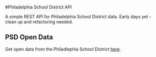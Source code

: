 #Philadelphia School District API

A simple REST API for Philadelphia School District data. Early days yet - clean up and refactoring needed.

## PSD Open Data

Get open data from the Philadlephia School District [here](http://webgui.phila.k12.pa.us/offices/a/accountability/open-data-initiative).
